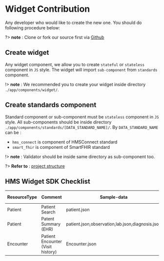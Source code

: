 # **Widget Contribution**

Any developer who would like to create the new one. You should do following procedure below:

?> **note** : Clone or fork our source first via [Github](https://github.com/HMSConnect/hms-widget-sdk)

## **Create widget**

Any widget component, we allow you to create `stateful` or `stateless` component in `JS` style. The widget will import `sub-component` from `standards` component. 

!> **note** : We recommended you to create your widget inside directory `./app/components/widget/`.

## **Create standards component**

Standard component or sub-component must be `stateless` component in `JS` style. All sub-components should be inside directory `./app/components/standards/[DATA_STANDARD_NAME]/`. By `DATA_STANDARD_NAME` can be :

- `hms_connect` is component of HMSConnect standard
- `smart_fhir` is component of SmartFHIR standard

!> **note** : Validator should be inside same directory as sub-component too.

?> **Refer to** : [project structure](/introduction/project_structure)

## **HMS Widget SDK Checklist**
| ResourceType  | Comment  | Sample-data  |  Sample-Image1 |  Sample Image2 |
|---|---|---|---|---|
| Patient  | Patient Search  | patient.json   |  ![patient search](../assets/1-patient_search.png) |![patient search](../assets/2-patient_demographic.png)   |
| Patient |Patent Summary (EHR)   | patient.json,observation,lab.json,diagnosis.json  |![EHR Summary](../assets/3-patient_summary.png)   |   |
| Encounter  |Patient Encounter (Visit history)    | Encounter.json   | ![Encounter](../assets/4-patient_encounter.png)  | Table View Style  |
       
